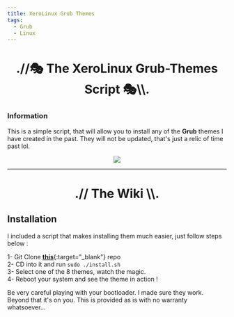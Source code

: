 ```yaml
---
title: XeroLinux Grub Themes
tags:
  - Grub
  - Linux
---
```


<h1 align="center">.//🎭 The XeroLinux Grub-Themes Script 🎭\\.</h1>

### Information

This is a simple script, that will allow you to install any of the **Grub** themes I have created in the past. They will not be updated, that's just a relic of time past lol.

<p align="center">
  <img src="https://i.imgur.com/vgBkIrE.png">
</p>

---

<h1 align="center">.// The Wiki \\.</h1>

## Installation

I included a script that makes installing them much easier, just follow steps below :

1- Git Clone [**this**](https://github.com/xerolinux/xero-grubs){:target="_blank"} repo<br />
2- CD into it and run `sudo ./install.sh`<br />
3- Select one of the 8 themes, watch the magic.<br />
4- Reboot your system and see the theme in action !<br />

Be very careful playing with your bootloader. I made sure they work. Beyond that it's on you. This is provided as is with no warranty whatsoever...
